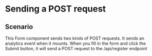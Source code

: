 # Sending a POST request

## Scenario
This Form component sends two kinds of POST requests. It sends an analytics event when it mounts. When you fill in the form and click the Submit button, it will send a POST request to the /api/register endpoint